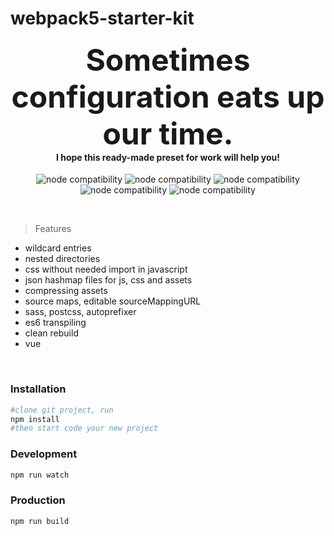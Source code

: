# webpack5-starter-kit

<h4 align="center">
  <font size=12>Sometimes configuration eats up our time.</font> <br>
  I hope this ready-made preset for work will help you!
</h4>

<p align="center">
  <img src="https://img.shields.io/badge/ubuntu-18.04.6-blue" alt="node compatibility">
  <img src="https://img.shields.io/badge/node-12.22.11-green" alt="node compatibility">
  <img src="https://img.shields.io/badge/node-14.17.2-green" alt="node compatibility">
  <img src="https://img.shields.io/badge/node-16.14.2-green" alt="node compatibility">
  <img src="https://img.shields.io/badge/webpack-5-blue" alt="node compatibility">
</p>
<br>

> Features

- wildcard entries
- nested directories
- css without needed import in javascript
- json hashmap files for js, css and assets
- compressing assets
- source maps, editable sourceMappingURL
- sass, postcss, autoprefixer
- es6 transpiling
- clean rebuild
- vue

<br>

### Installation

```sh
#clone git project, run 
npm install
#then start code your new project
```

### Development

```sh
npm run watch
```

### Production

```sh
npm run build
```
